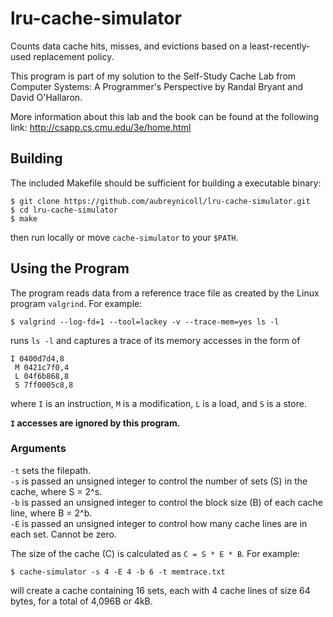 # lru-cache-simulator
Counts data cache hits, misses, and evictions based on a least-recently-used replacement policy.

This program is part of my solution to the Self-Study Cache Lab from Computer Systems: A Programmer's Perspective by Randal Bryant and David O'Hallaron.  

More information about this lab and the book can be found at the following link: http://csapp.cs.cmu.edu/3e/home.html

## Building
The included Makefile should be sufficient for building a executable binary:

```
$ git clone https://github.com/aubreynicoll/lru-cache-simulator.git
$ cd lru-cache-simulator
$ make
```

then run locally or move `cache-simulator` to your `$PATH`.

## Using the Program
The program reads data from a reference trace file as created by the Linux program `valgrind`. For example:

```
$ valgrind --log-fd=1 --tool=lackey -v --trace-mem=yes ls -l
```

runs `ls -l` and captures a trace of its memory accesses in the form of

```
I 0400d7d4,8
 M 0421c7f0,4
 L 04f6b868,8
 S 7ff0005c8,8
```

where `I` is an instruction, `M` is a modification, `L` is a load, and `S` is a store.

**`I` accesses are ignored by this program.**

### Arguments
`-t` sets the filepath.  
`-s` is passed an unsigned integer to control the number of sets (S) in the cache, where S = 2^s.  
`-b` is passed an unsigned integer to control the block size (B) of each cache line, where B = 2^b.  
`-E` is passed an unsigned integer to control how many cache lines are in each set. Cannot be zero.

The size of the cache (C) is calculated as `C = S * E * B`. For example:

```
$ cache-simulator -s 4 -E 4 -b 6 -t memtrace.txt
```

will create a cache containing 16 sets, each with 4 cache lines of size 64 bytes, for a total of 4,096B or 4kB.
